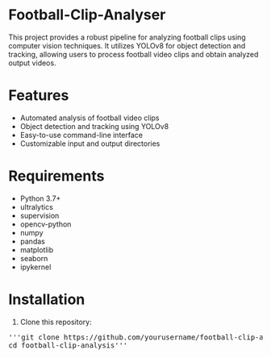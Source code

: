 # Football-Clip-Analyser
This project provides a robust pipeline for analyzing football clips using computer vision techniques. It utilizes YOLOv8 for object detection and tracking, allowing users to process football video clips and obtain analyzed output videos.
# Features
- Automated analysis of football video clips
- Object detection and tracking using YOLOv8
- Easy-to-use command-line interface
- Customizable input and output directories
# Requirements
- Python 3.7+
- ultralytics
- supervision
- opencv-python
- numpy
- pandas
- matplotlib
- seaborn
- ipykernel
# Installation
1. Clone this repository:
  <pre>'''git clone https://github.com/yourusername/football-clip-analysis.git
cd football-clip-analysis'''<pre>
